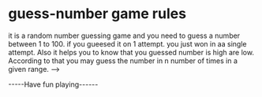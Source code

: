 # guess-number game rules

it is a random number guessing game and you need to guess a number between 1 to 100.
if you gueesed it on 1 attempt. you just won in aa single attempt.
Also it helps you to know that you guessed number is high are low.
According to that you may guess the number in n number of times in a given range. -->

-----Have fun playing------
